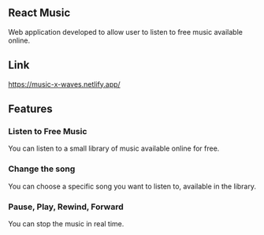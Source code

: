 ## React Music
Web application developed to allow user to listen to free music available online.
## Link
https://music-x-waves.netlify.app/
## Features
### Listen to Free Music
You can listen to a small library of music available online for free.
### Change the song
You can choose a specific song you want to listen to, available in the library.
### Pause, Play, Rewind, Forward
You can stop the music in real time.
